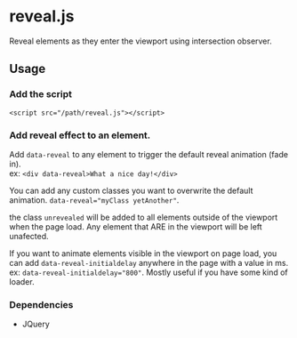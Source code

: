 # reveal.js

Reveal elements as they enter the viewport using intersection observer.

## Usage

### Add the script

```<script src="/path/reveal.js"></script>```

### Add reveal effect to an element.

Add ```data-reveal``` to any element to trigger the default reveal animation (fade in).  
ex: ```<div data-reveal>What a nice day!</div>```

You can add any custom classes you want to overwrite the default animation. ```data-reveal="myClass yetAnother"```.

the class ```unrevealed``` will be added to all elements outside of the viewport when the page load. Any element that ARE in the viewport will be left unafected.

If you want to animate elements visible in the viewport on page load, you can add ```data-reveal-initialdelay``` anywhere in the page with a value in ms. ex: ```data-reveal-initialdelay="800"```. Mostly useful if you have some kind of loader.

### Dependencies
- JQuery
